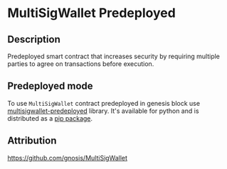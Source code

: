 # MultiSigWallet Predeployed

## Description

Predeployed smart contract that increases security by requiring multiple parties to agree on transactions before execution.

## Predeployed mode

To use `MultiSigWallet` contract predeployed in genesis block use [multisigwallet-predeployed](predeployed/README.md) library. It's available for python and is distributed as a [pip package](https://pypi.org/project/multisigwallet-predeployed).

## Attribution

https://github.com/gnosis/MultiSigWallet